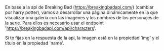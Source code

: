 En base a la api de Breaking Bad (https://breakingbadapi.com/) (cambiar por harry potter), vamos a desarrollar una página dinámicamente en la que visualizar una galería con las imagenes y los nombres de los personajes de la serie. Para ellos es necesario usar el endpoint 'https://breakingbadapi.com/api/characters'.

Si te fijas en la respuesta de la api, la imagen está en la propiedad 'img' y el título en la propiedad 'name'.